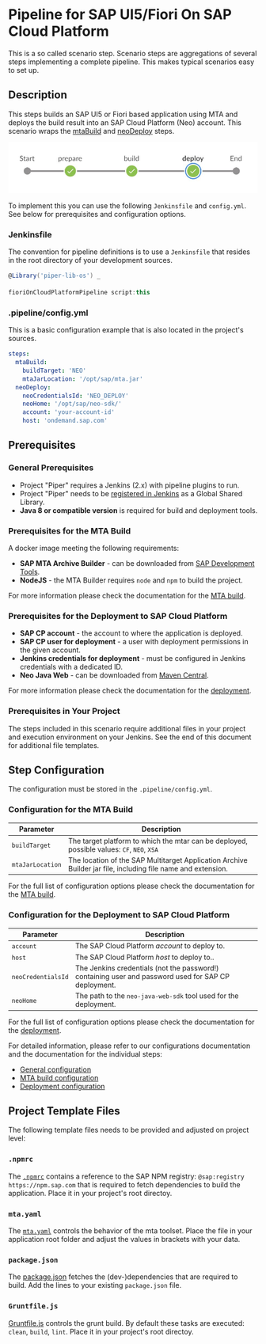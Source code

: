 # Pipeline for SAP UI5/Fiori On SAP Cloud Platform

This is a so called scenario step. Scenario steps are aggregations of several steps implementing a complete pipeline. This makes typical scenarios easy to set up. 

## Description

This steps builds an SAP UI5 or Fiori based application using MTA and deploys the build result into an SAP Cloud Platform (Neo) account. This scenario wraps the [mtaBuild](../../steps/mtaBuild.md) and [neoDeploy](../../steps/neoDeploy.md) steps.

![This pipeline in Jenkins Blue Ocean](images/pipeline.jpg)

To implement this you can use the following `Jenkinsfile` and `config.yml`. See below for prerequisites and configuration options.

### Jenkinsfile

The convention for pipeline definitions is to use a `Jenkinsfile` that resides in the root directory of your development sources.

```groovy
@Library('piper-lib-os') _

fioriOnCloudPlatformPipeline script:this
```

### .pipeline/config.yml

This is a basic configuration example that is also located in the project's sources.

```yaml
steps:
  mtaBuild:
    buildTarget: 'NEO'
    mtaJarLocation: '/opt/sap/mta.jar'
  neoDeploy:
    neoCredentialsId: 'NEO_DEPLOY'
    neoHome: '/opt/sap/neo-sdk/'
    account: 'your-account-id'
    host: 'ondemand.sap.com'
```

## Prerequisites

### General Prerequisites

- Project "Piper" requires a Jenkins (2.x) with pipeline plugins to run.
- Project "Piper" needs to be [registered in Jenkins](https://github.com/SAP/jenkins-library/blob/master/README.md) as a Global Shared Library.
- **Java 8 or compatible version** is required for build and deployment tools.

### Prerequisites for the MTA Build

A docker image meeting the following requirements:
- **SAP MTA Archive Builder** - can be downloaded from [SAP Development Tools](https://tools.hana.ondemand.com/#cloud).
- **NodeJS** - the MTA Builder requires `node` and `npm` to build the project.

For more information please check the documentation for the [MTA build](../../steps/mtaBuild.md).

### Prerequisites for the Deployment to SAP Cloud Platform

- **SAP CP account** - the account to where the application is deployed.
- **SAP CP user for deployment** - a user with deployment permissions in the given account.
- **Jenkins credentials for deployment** - must be configured in Jenkins credentials with a dedicated ID.
- **Neo Java Web** - can be downloaded from [Maven Central](http://central.maven.org/maven2/com/sap/cloud/neo-java-web-sdk/).

For more information please check the documentation for the [deployment](../../steps/neoDeploy.md).

### Prerequisites in Your Project

The steps included in this scenario require additional files in your project and execution environment on your Jenkins. See the end of this document for additional file templates.

## Step Configuration

The configuration must be stored in the `.pipeline/config.yml`.

### Configuration for the MTA Build

| Parameter        | Description    |
| -----------------|----------------|
| `buildTarget`    | The target platform to which the mtar can be deployed, possible values: `CF`, `NEO`, `XSA` |
| `mtaJarLocation` | The location of the SAP Multitarget Application Archive Builder jar file, including file name and extension. |

For the full list of configuration options please check the documentation for the [MTA build](../../steps/mtaBuild.md).

### Configuration for the Deployment to SAP Cloud Platform

| Parameter          | Description |
| -------------------|-------------|
| `account`           | The SAP Cloud Platform _account_ to deploy to. |
| `host`           |  The SAP Cloud Platform _host_ to deploy to.. |
| `neoCredentialsId` | The Jenkins credentials (not the password!) containing user and password used for SAP CP deployment. |
| `neoHome`           | The path to the `neo-java-web-sdk` tool used for the deployment. |

For the full list of configuration options please check the documentation for the [deployment](../../steps/neoDeploy.md).

For detailed information, please refer to our configurations documentation and the documentation for the individual steps:

- [General configuration](../../configuration)
- [MTA build configuration](../../steps/mtaBuild.md)
- [Deployment configuration](../../steps/neoDeploy.md)

## Project Template Files

The following template files needs to be provided and adjusted on project level:

### `.npmrc`

The [`.npmrc`](https://github.com/marcusholl/jenkins-library/tree/pr/scenarioUI5SAPCP/documentation/docs/scenarios/ui5-sap-cp/files/.npmrc)
  contains a reference to the SAP NPM registry: `@sap:registry https://npm.sap.com` that is required to fetch dependencies to build the application. Place it in your project's root directoy.

### `mta.yaml`

The [`mta.yaml`](https://github.com/marcusholl/jenkins-library/tree/pr/scenarioUI5SAPCP/documentation/docs/scenarios/ui5-sap-cp/files/mta.yaml) controls the behavior of the mta toolset. Place the file in your application root folder and adjust the values in brackets with your data.

### `package.json`

The [package.json](https://github.com/marcusholl/jenkins-library/tree/pr/scenarioUI5SAPCP/documentation/docs/scenarios/ui5-sap-cp/files/package.json) fetches the (dev-)dependencies that are required to build. Add the lines to your existing `package.json` file.

### `Gruntfile.js`

[Gruntfile.js](https://github.com/marcusholl/jenkins-library/tree/pr/scenarioUI5SAPCP/documentation/docs/scenarios/ui5-sap-cp/files/Gruntfile.js) controls the grunt build. By default these tasks are executed: `clean`, `build`, `lint`. Place it in your project's root directoy.
